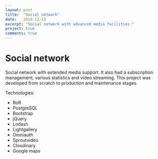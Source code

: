 ```yaml
---
layout: post
title:  "Social network"
date:   2018-12-12
excerpt: "Social network with advanced media facilities."
project: true
comments: true
---
```


# Social network

Social network with extended media support. It also had a subscription management, various
statistics and video streaming. This project was developed from scratch to production and
maintenance stages.

Technologies:
- RoR
- PostgreSQL
- Bootstrap
- jQuery
- Lodash
- Lightgallery
- Omniauth
- Sproutvideo
- Cloudinary
- Google maps
